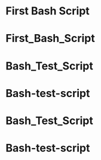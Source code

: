 # 
# First Bash Script
# First_Bash_Script
# Bash_Test_Script
# Bash-test-script
# Bash_Test_Script
# Bash-test-script
